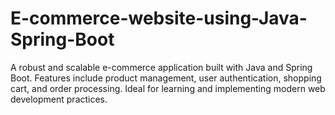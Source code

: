# E-commerce-website-using-Java-Spring-Boot
A robust and scalable e-commerce application built with Java and Spring Boot. Features include product management, user authentication, shopping cart, and order processing. Ideal for learning and implementing modern web development practices.
